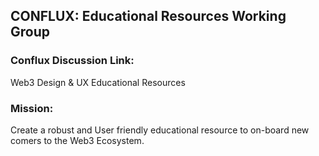 ## CONFLUX: Educational Resources Working Group

### Conflux Discussion Link:
Web3 Design & UX Educational Resources

### Mission:
Create a robust and User friendly educational resource to on-board new comers to the Web3 Ecosystem. 
